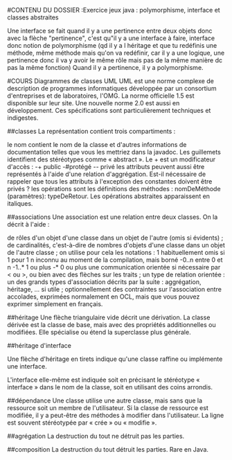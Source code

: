 #CONTENU DU DOSSIER :Exercice jeux java : polymorphisme, interface et classes abstraites

Une interface se fait quand il y a une pertinence entre deux objets donc avec la flèche "pertinence", c'est qu"il y a une interface à faire, interface donc notion de polymorphisme (qd il y a l héritage et que tu redéfinis une méthode, même méthode mais qu'on va redéfinir, car il y a une logique, une pertinence donc il va y avoir le même rôle mais pas de la même manière dc pas la même fonction)
Quand il y a pertinence, il y a polymorphisme.

#COURS Diagrammes de classes UML
UML est une norme complexe de description de programmes informatiques développée par un consortium d'entreprises et de laboratoires, l'OMG. La norme officielle 1.5 est disponible sur leur site. Une nouvelle norme 2.0 est aussi en développement. Ces spécifications sont particulièrement techniques et indigestes.


##classes
La représentation contient trois compartiments :

le nom contient le nom de la classe et d'autres informations de documentation telles que vous les mettriez dans la javadoc. Les guillemets identifient des stéréotypes comme « abstract ». Le + est un modificateur d'accès :
-+ public
-#protégé
-- privé
les attributs peuvent aussi être représentés à l'aide d'une relation d'aggrégation. Est-il nécessaire de rappeler que tous les attributs à l'exception des constantes doivent être privés ?
les opérations sont les définitions des méthodes : nomDeMéthode (paramètres): typeDeRetour. Les opérations abstraites apparaissent en italiques.

##associations
Une association est une relation entre deux classes. On la décrit à l'aide :

de rôles d'un objet d'une classe dans un objet de l'autre (omis si évidents) ;
de cardinalités, c'est-à-dire de nombres d'objets d'une classe dans un objet de l'autre classe ; on utilise pour cela les notations :
1 habituellement omis si 1 pour 1
n inconnu au moment de la compilation, mais borné
-0..n entre 0 et n
-1..* 1 ou plus
-* 0 ou plus
une communication orientée si nécessaire par < ou >, ou bien avec des flèches sur les traits ;
un type de relation orientée : un des grands types d'association décrits par la suite : aggrégation, héritage, ... si utile ;
optionnellement des contraintes sur l'association entre accolades, exprimées normalement en OCL, mais que vous pouvez exprimer simplement en français.

##héritage
Une flèche triangulaire vide décrit une dérivation. La classe dérivée est la classe de base, mais avec des propriétés additionnelles ou modifiées. Elle spécialise ou étend la superclasse plus générale.

##héritage d'interface

Une flèche d'héritage en tirets indique qu'une classe raffine ou implémente une interface.

L'interface elle-même est indiquée soit en précisant le stéréotype « interface » dans le nom de la classe, soit en utilisant des coins arrondis.

##dépendance
Une classe utilise une autre classe, mais sans que la ressource soit un membre de l'utilisateur. Si la classe de ressource est modifiée, il y a peut-être des méthodes à modifier dans l'utilisateur. La ligne est souvent stéréotypée par « crée » ou « modifie ».

##agrégation
La destruction du tout ne détruit pas les parties.

##composition
La destruction du tout détruit les parties. Rare en Java.




